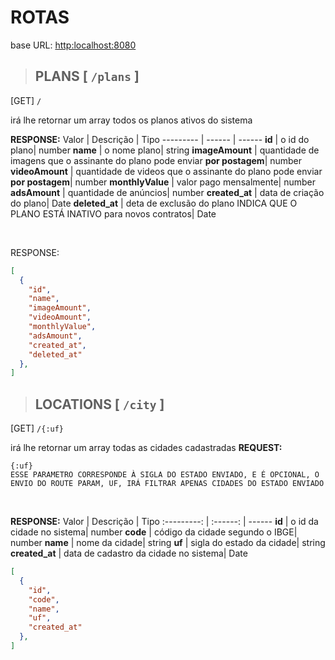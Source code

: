 # ROTAS

base URL: <http:localhost:8080>

>## PLANS [ ``/plans`` ]

[GET] ``/``

irá lhe retornar um array todos os planos ativos do sistema

**RESPONSE:**
Valor     | Descrição |      Tipo
--------- | ------ | ------
**id** | o id do plano| number
**name** | o nome plano| string
**imageAmount** | quantidade de imagens que o assinante do plano pode enviar **por postagem**| number
**videoAmount** | quantidade de videos que o assinante do plano pode enviar **por postagem**| number
**monthlyValue** | valor pago mensalmente| number
**adsAmount** | quantidade de anúncios| number
**created_at** | data de criação do plano| Date
**deleted_at** | deta de exclusão do plano INDICA QUE O PLANO ESTÁ INATIVO para novos contratos| Date

<BR>

RESPONSE:
```json
[
  {
    "id",
    "name",
    "imageAmount",
    "videoAmount",
    "monthlyValue",
    "adsAmount",
    "created_at",
    "deleted_at"
  },
]

```

>## LOCATIONS [ ``/city`` ]

[GET] ``/{:uf}``

irá lhe retornar um array todas as cidades cadastradas
**REQUEST:**
```
{:uf} 
ESSE PARAMETRO CORRESPONDE À SIGLA DO ESTADO ENVIADO, E É OPCIONAL, O ENVIO DO ROUTE PARAM, UF, IRÁ FILTRAR APENAS CIDADES DO ESTADO ENVIADO
```
<BR>

**RESPONSE:**
Valor     | Descrição |      Tipo
:---------: | :------: | ------
**id** | o id da cidade no sistema| number
**code** | código da cidade segundo o IBGE| number
**name** | nome da cidade| string
**uf** | sigla do estado da cidade| string
**created_at** | data de cadastro da cidade no sistema| Date



```json
[
  {
    "id",
    "code",
    "name",
    "uf",
    "created_at"
  },
]

```